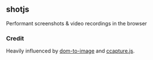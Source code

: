 ## shotjs

Performant screenshots & video recordings in the browser

### Credit

Heavily influenced by [dom-to-image](https://github.com/tsayen/dom-to-image) and [ccapture.js](https://github.com/spite/ccapture.js).
